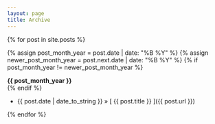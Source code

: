 ```yaml
---
layout: page
title: Archive
---
```


{% for post in site.posts %}

  {% assign post_month_year = post.date | date: "%B %Y" %}
  {% assign newer_post_month_year = post.next.date | date: "%B %Y" %}
  {% if post_month_year != newer_post_month_year %}
<div><strong>
    {{ post_month_year }}
</strong></div>
  {% endif %}

  * <div>{{ post.date | date_to_string }} &raquo; [ {{ post.title }} ]({{ post.url }})</div>
{% endfor %}
